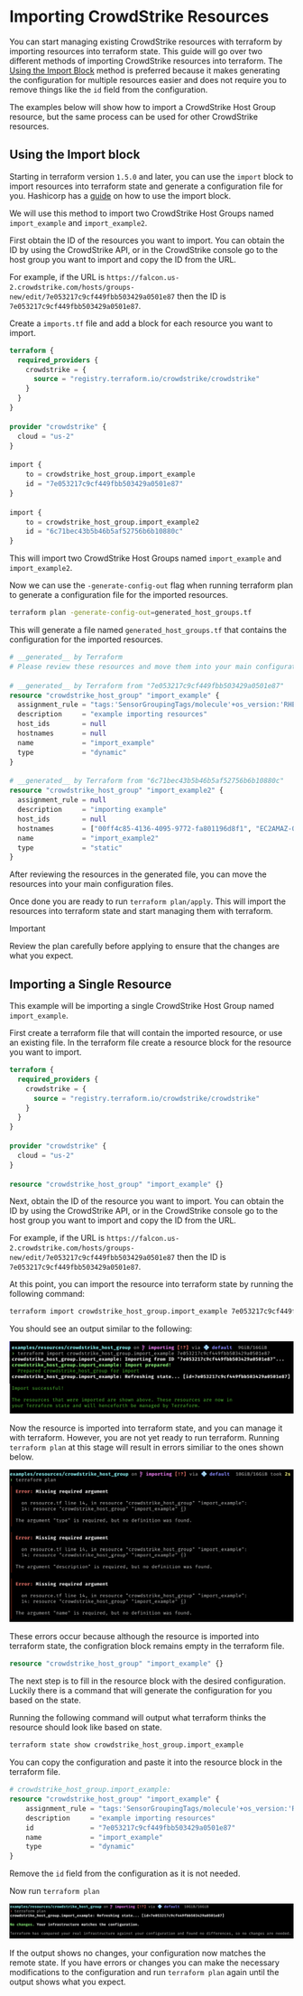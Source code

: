 # Importing CrowdStrike Resources

You can start managing existing CrowdStrike resources with terraform by importing resources into terraform state. This guide will go over two different methods of importing CrowdStrike resources into terraform. The [Using the Import Block](#using-the-import-block) method is preferred because it makes generating the configuration for multiple resources easier and does not require you to remove things like the `id` field from the configuration.

The examples below will show how to import a CrowdStrike Host Group resource, but the same process can be used for other CrowdStrike resources.

## Using the Import block

Starting in terraform version `1.5.0` and later, you can use the `import` block to import resources into terraform state and generate a configuration file for you. Hashicorp has a [guide](https://developer.hashicorp.com/terraform/language/import) on how to use the import block.

We will use this method to import two CrowdStrike Host Groups named `import_example` and `import_example2`.

First obtain the ID of the resources you want to import. You can obtain the ID by using the CrowdStrike API, or in the CrowdStrike console go to the host group you want to import and copy the ID from the URL.

For example, if the URL is `https://falcon.us-2.crowdstrike.com/hosts/groups-new/edit/7e053217c9cf449fbb503429a0501e87` then the ID is `7e053217c9cf449fbb503429a0501e87`.

Create a `imports.tf` file and add a block for each resource you want to import.

```terraform
terraform {
  required_providers {
    crowdstrike = {
      source = "registry.terraform.io/crowdstrike/crowdstrike"
    }
  }
}

provider "crowdstrike" {
  cloud = "us-2"
}

import {
    to = crowdstrike_host_group.import_example
    id = "7e053217c9cf449fbb503429a0501e87"
}

import {
    to = crowdstrike_host_group.import_example2
    id = "6c71bec43b5b46b5af52756b6b10880c"
}
```

This will import two CrowdStrike Host Groups named `import_example` and `import_example2`.

Now we can use the `-generate-config-out` flag when running terraform plan to generate a configuration file for the imported resources.

```bash
terraform plan -generate-config-out=generated_host_groups.tf
```

This will generate a file named `generated_host_groups.tf` that contains the configuration for the imported resources.

```terraform
# __generated__ by Terraform
# Please review these resources and move them into your main configuration files.

# __generated__ by Terraform from "7e053217c9cf449fbb503429a0501e87"
resource "crowdstrike_host_group" "import_example" {
  assignment_rule = "tags:'SensorGroupingTags/molecule'+os_version:'RHEL 9.4'"
  description     = "example importing resources"
  host_ids        = null
  hostnames       = null
  name            = "import_example"
  type            = "dynamic"
}

# __generated__ by Terraform from "6c71bec43b5b46b5af52756b6b10880c"
resource "crowdstrike_host_group" "import_example2" {
  assignment_rule = null
  description     = "importing example"
  host_ids        = null
  hostnames       = ["00ff4c85-4136-4095-9772-fa801196d8f1", "EC2AMAZ-0L3TP64", "EC2AMAZ-AVF9PCV", "EC2AMAZ-KVQAOAL", "d4581a1b-6d6b-40fc-8400-d1c9c0c1ebdc"]
  name            = "import_example2"
  type            = "static"
}
```

After reviewing the resources in the generated file, you can move the resources into your main configuration files.

Once done you are ready to run `terraform plan/apply`. This will import the resources into terraform state and start managing them with terraform.

> [!IMPORTANT]
> Review the plan carefully before applying to ensure that the changes are what you expect.


## Importing a Single Resource

This example will be importing a single CrowdStrike Host Group named `import_example`.

First create a terraform file that will contain the imported resource, or use an existing file. In the terraform file create a resource block for the resource you want to import.
```terraform
terraform {
  required_providers {
    crowdstrike = {
      source = "registry.terraform.io/crowdstrike/crowdstrike"
    }
  }
}

provider "crowdstrike" {
  cloud = "us-2"
}

resource "crowdstrike_host_group" "import_example" {}

```

Next, obtain the ID of the resource you want to import. You can obtain the ID by using the CrowdStrike API, or in the CrowdStrike console go to the host group you want to import and copy the ID from the URL.

For example, if the URL is `https://falcon.us-2.crowdstrike.com/hosts/groups-new/edit/7e053217c9cf449fbb503429a0501e87` then the ID is `7e053217c9cf449fbb503429a0501e87`.

At this point, you can import the resource into terraform state by running the following command:
```bash
terraform import crowdstrike_host_group.import_example 7e053217c9cf449fbb503429a0501e87
```

You should see an output similar to the following:

![import_command image](./images/import_command.png)

Now the resource is imported into terraform state, and you can manage it with terraform. However, you are not yet ready to run terraform. Running `terraform plan` at this stage will result in errors similiar to the ones shown below.

![plan_command image](./images/plan_command.png)

These errors occur because although the resource is imported into terraform state, the configration block remains empty in the terraform file.


```terraform
resource "crowdstrike_host_group" "import_example" {}
```

The next step is to fill in the resource block with the desired configuration. Luckily there is a command that will generate the configuration for you based on the state.

Running the following command will output what terraform thinks the resource should look like based on state.
```bash
terraform state show crowdstrike_host_group.import_example
```

You can copy the configuration and paste it into the resource block in the terraform file.

```terraform
# crowdstrike_host_group.import_example:
resource "crowdstrike_host_group" "import_example" {
    assignment_rule = "tags:'SensorGroupingTags/molecule'+os_version:'RHEL 9.4'"
    description     = "example importing resources"
    id              = "7e053217c9cf449fbb503429a0501e87"
    name            = "import_example"
    type            = "dynamic"
}
```

Remove the `id` field from the configuration as it is not needed.

Now run `terraform plan`

![plan_finished](./images/plan_finished.png)

If the output shows no changes, your configuration now matches the remote state. If you have errors or changes you can make the necessary modifications to the configuration and run `terraform plan` again until the output shows what you expect.  
